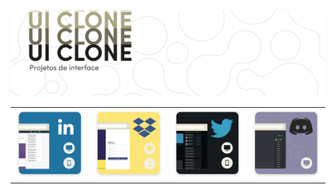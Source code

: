 
<img src="./data/Header@3x.png" />

<table>
  <tr>
    <td> <img src="./data/Linkedin@3x.png"  alt="Interface do Linkedin"></td>
    <td> <img src="./data/Dropbox@3x.png"  alt="Interface do Dropbox"></td>
    <td> <img src="./data/Twitter@3x.png"  alt="Interface do Twitter"></td>
    <td> <img src="./data/Discord@3x.png"  alt="Interface do Discord"></td>
  </tr> 
</table>